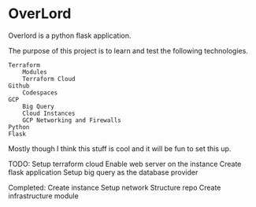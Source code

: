 # OverLord

Overlord is a python flask application.

The purpose of this project is to learn and test the following technologies.

    Terraform
        Modules
        Terraform Cloud
    Github
        Codespaces
    GCP
        Big Query
        Cloud Instances
        GCP Networking and Firewalls
    Python
    Flask

Mostly though I think this stuff is cool and it will be fun to set this up.


TODO: 
    Setup terraform cloud
    Enable web server on the instance
    Create flask application
    Setup big query as the database provider

Completed:
    Create instance
    Setup network
    Structure repo
    Create infrastructure module